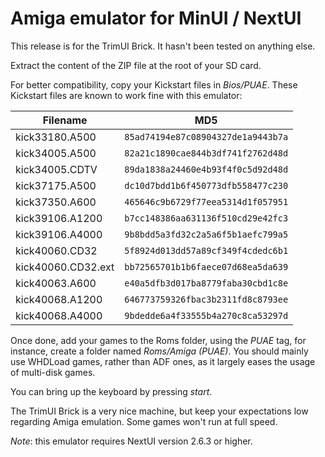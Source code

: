 # Amiga emulator for MinUI / NextUI

This release is for the TrimUI Brick.
It hasn't been tested on anything else.

Extract the content of the ZIP file at the root of your SD card.

For better compatibility, copy your Kickstart files in *Bios/PUAE*. These Kickstart files are known to work fine with this emulator:

| Filename | MD5 |
|-|-|
| kick33180.A500     | `85ad74194e87c08904327de1a9443b7a` |
| kick34005.A500     | `82a21c1890cae844b3df741f2762d48d` |
| kick34005.CDTV     | `89da1838a24460e4b93f4f0c5d92d48d` |
| kick37175.A500     | `dc10d7bdd1b6f450773dfb558477c230` |
| kick37350.A600     | `465646c9b6729f77eea5314d1f057951` |
| kick39106.A1200    | `b7cc148386aa631136f510cd29e42fc3` |
| kick39106.A4000    | `9b8bdd5a3fd32c2a5a6f5b1aefc799a5` |
| kick40060.CD32     | `5f8924d013dd57a89cf349f4cdedc6b1` |
| kick40060.CD32.ext | `bb72565701b1b6faece07d68ea5da639` |
| kick40063.A600     | `e40a5dfb3d017ba8779faba30cbd1c8e` |
| kick40068.A1200    | `646773759326fbac3b2311fd8c8793ee` |
| kick40068.A4000    | `9bdedde6a4f33555b4a270c8ca53297d` |

Once done, add your games to the Roms folder, using the *PUAE* tag, for instance, create a folder named *Roms/Amiga (PUAE)*.
You should mainly use WHDLoad games, rather than ADF ones, as it largely eases the usage of multi-disk games.

You can bring up the keyboard by pressing *start*.

The TrimUI Brick is a very nice machine, but keep your expectations low regarding Amiga emulation. Some games won't run at full speed.

_Note_: this emulator requires NextUI version 2.6.3 or higher.
